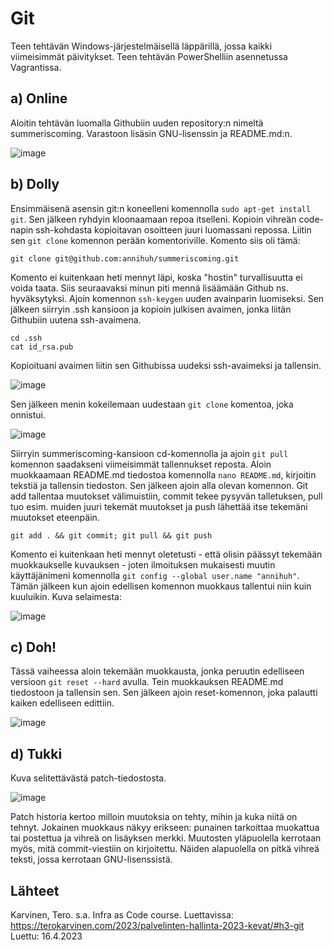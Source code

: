 # Git

Teen tehtävän Windows-järjestelmäisellä läppärillä, jossa kaikki viimeisimmät päivitykset. Teen tehtävän PowerShelliin asennetussa Vagrantissa.

## a) Online

Aloitin tehtävän luomalla Githubiin uuden repository:n nimeltä summeriscoming. Varastoon lisäsin GNU-lisenssin ja README.md:n.

<img width="auto" alt="image" src="https://user-images.githubusercontent.com/101214286/232288405-ddc8ecd5-2e74-4bbd-90e8-7f2c61969c2b.png">

## b) Dolly

Ensimmäisenä asensin git:n koneelleni komennolla `sudo apt-get install git`. Sen jälkeen ryhdyin kloonaamaan repoa itselleni. Kopioin vihreän code-napin ssh-kohdasta kopioitavan osoitteen juuri luomassani repossa. Liitin sen `git clone` komennon perään komentoriville. Komento siis oli tämä:

    git clone git@github.com:annihuh/summeriscoming.git
    
Komento ei kuitenkaan heti mennyt läpi, koska "hostin" turvallisuutta ei voida taata. Siis seuraavaksi minun piti mennä lisäämään Github ns. hyväksytyksi. Ajoin komennon `ssh-keygen` uuden avainparin luomiseksi. Sen jälkeen siirryin .ssh kansioon ja kopioin julkisen avaimen, jonka liitän Githubiin uutena ssh-avaimena. 

    cd .ssh
    cat id_rsa.pub

Kopioituani avaimen liitin sen Githubissa uudeksi ssh-avaimeksi ja tallensin. 

<img width="auto" alt="image" src="https://user-images.githubusercontent.com/101214286/232290281-d5a5a638-27ad-4562-aebc-0bfc2dd8c60c.png">

Sen jälkeen menin kokeilemaan uudestaan `git clone` komentoa, joka onnistui. 

<img width="auto" alt="image" src="https://user-images.githubusercontent.com/101214286/232290459-2841abad-7a53-45c3-be72-061b13b5eab9.png">

Siirryin summeriscoming-kansioon cd-komennolla ja ajoin `git pull` komennon saadakseni viimeisimmät tallennukset reposta. Aloin muokkaamaan README.md tiedostoa komennolla `nano README.md`, kirjoitin tekstiä ja tallensin tiedoston. Sen jälkeen ajoin alla olevan komennon. Git add tallentaa muutokset välimuistiin, commit tekee pysyvän talletuksen, pull tuo esim. muiden juuri tekemät muutokset ja push lähettää itse tekemäni muutokset eteenpäin.

    git add . && git commit; git pull && git push
    
Komento ei kuitenkaan heti mennyt oletetusti - että olisin päässyt tekemään muokkaukselle kuvauksen - joten ilmoituksen mukaisesti muutin käyttäjänimeni komennolla `git config --global user.name "annihuh"`. Tämän jälkeen kun ajoin edellisen komennon muokkaus tallentui niin kuin kuuluikin. Kuva selaimesta:

<img width="auto" alt="image" src="https://user-images.githubusercontent.com/101214286/232316384-a3e52cad-a674-4616-bbed-7866039c491f.png">

## c) Doh!

Tässä vaiheessa aloin tekemään muokkausta, jonka peruutin edelliseen versioon `git reset --hard` avulla. Tein muokkauksen README.md tiedostoon ja tallensin sen. Sen jälkeen ajoin reset-komennon, joka palautti kaiken edelliseen edittiin.

<img width="auto" alt="image" src="https://user-images.githubusercontent.com/101214286/232319242-9b28025a-f6ca-40ef-9e49-72f982ec0cdb.png">

## d) Tukki

Kuva selitettävästä patch-tiedostosta.

<img width="auto" alt="image" src="https://user-images.githubusercontent.com/101214286/232319592-b1225148-8a6e-4f92-a6bf-cfe68c761e03.png">

Patch historia kertoo milloin muutoksia on tehty, mihin ja kuka niitä on tehnyt. Jokainen muokkaus näkyy erikseen: punainen tarkoittaa muokattua tai postettua ja vihreä on lisäyksen merkki. Muutosten yläpuolella kerrotaan myös, mitä commit-viestiin on kirjoitettu. Näiden alapuolella on pitkä vihreä teksti, jossa kerrotaan GNU-lisenssistä.

## Lähteet

Karvinen, Tero. s.a. Infra as Code course. Luettavissa: https://terokarvinen.com/2023/palvelinten-hallinta-2023-kevat/#h3-git Luettu: 16.4.2023
